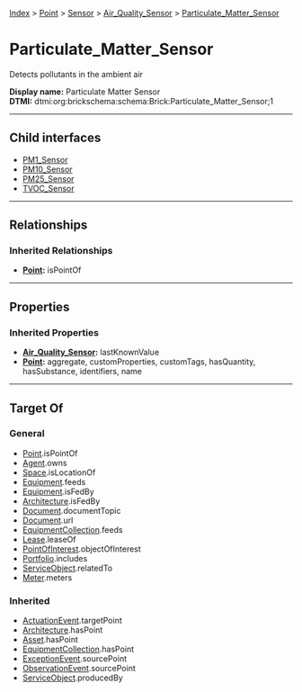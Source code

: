 [Index](../../../../index.md) > [Point](../../../Point.md) > [Sensor](../../Sensor.md) > [Air_Quality_Sensor](../Air_Quality_Sensor.md) > [Particulate_Matter_Sensor](#)
# Particulate_Matter_Sensor

Detects pollutants in the ambient air


**Display name:** Particulate Matter Sensor<br />
**DTMI:** dtmi:org:brickschema:schema:Brick:Particulate_Matter_Sensor;1

---

## Child interfaces
* [PM1_Sensor](PM1_Sensor/PM1_Sensor.md)
* [PM10_Sensor](PM10_Sensor/PM10_Sensor.md)
* [PM25_Sensor](PM25_Sensor/PM25_Sensor.md)
* [TVOC_Sensor](TVOC_Sensor/TVOC_Sensor.md)

---

## Relationships

### Inherited Relationships
* **[Point](../../../Point.md):** isPointOf

---

## Properties

### Inherited Properties
* **[Air_Quality_Sensor](../Air_Quality_Sensor.md):** lastKnownValue
* **[Point](../../../Point.md):** aggregate, customProperties, customTags, hasQuantity, hasSubstance, identifiers, name

---

## Target Of
### General
* [Point](../../../Point.md).isPointOf
* [Agent](../../../../Agent/Agent.md).owns
* [Space](../../../../Space/Space.md).isLocationOf
* [Equipment](../../../../Asset/Equipment/Equipment.md).feeds
* [Equipment](../../../../Asset/Equipment/Equipment.md).isFedBy
* [Architecture](../../../../Space/Architecture/Architecture.md).isFedBy
* [Document](../../../../Information/Document/Document.md).documentTopic
* [Document](../../../../Information/Document/Document.md).url
* [EquipmentCollection](../../../../Collection/Equipment-.md).feeds
* [Lease](../../../../Event/Lease.md).leaseOf
* [PointOfInterest](../../../../Information/PointOfInterest.md).objectOfInterest
* [Portfolio](../../../../Collection/Portfolio.md).includes
* [ServiceObject](../../../../Information/ServiceObject/ServiceObject.md).relatedTo
* [Meter](../../../../Asset/Equipment/Meter/Meter.md).meters
### Inherited
* [ActuationEvent](../../../../Event/Point-/ActuationEvent.md).targetPoint
* [Architecture](../../../../Space/Architecture/Architecture.md).hasPoint
* [Asset](../../../../Asset/Asset.md).hasPoint
* [EquipmentCollection](../../../../Collection/Equipment-.md).hasPoint
* [ExceptionEvent](../../../../Event/Point-/ExceptionEvent.md).sourcePoint
* [ObservationEvent](../../../../Event/Point-/ObservationEvent.md).sourcePoint
* [ServiceObject](../../../../Information/ServiceObject/ServiceObject.md).producedBy
